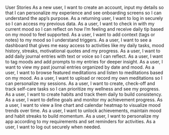 User Stories
As a new user, I want to create an account, input my details so that I can personalize my experience and see onboarding screens so I can understand the app’s purpose.
As a returning user, I want to log in securely so I can access my previous data.
As a user, I want to check in with my current mood so I can reflect on how I’m feeling and receive daily tip based on my mood to feel supported.
As a user, I want to add context (tags or notes) to my mood so I understand triggers.
As a user, I want to see a dashboard that gives me easy access to activities like my daily tasks, mood history, streaks, motivational quotes and my progress. 
As a user, I want to add daily journal entries with text or voice so I can reflect.
As a user, I want to tag moods and add prompts to my entries for deeper insight.
As a user, I want to view my past journal entries organized by date and mood.
As a user, I want to browse featured meditations and listen to meditations based on my mood. 
As a user, I want to upload or record my own meditations so I can personalize my sessions.
As a user, I want to create, check-off and track self-care tasks so I can prioritize my wellness and see my progress. 
As a user, I want to create habits and track them daily to build consistency.
As a user, I want to define goals and monitor my achievement progress.
As a user, I want to view a line chart and calendar heatmap to visualize mood trends over time.
As a user, I want to unlock achievements, maintain mood and habit streaks to build momentum.
As a user, I want to personalize my app according to my requirements and set reminders for activities.
As a user, I want to log out securely when needed.
